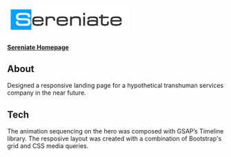 ![alt text](https://github.com/phudlow/sereniate/blob/master/public/img/logo.png?raw=true "Sereniate logo")
#### [Sereniate Homepage](https://www.patrickhudlow.com/sereniate)
## About
Designed a responsive landing page for a hypothetical transhuman services company in the near future.

## Tech
The animation sequencing on the hero was composed with GSAP’s Timeline library.  The resposive layout was created with a combination of Bootstrap's grid and CSS media queries.